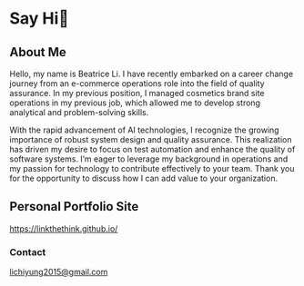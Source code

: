 # Say Hi👋
## About Me
Hello, my name is Beatrice Li. I have recently embarked on a career change journey from an e-commerce operations role into the field of quality assurance. In my previous position, I managed cosmetics brand site operations in my previous job, which allowed me to develop strong analytical and problem-solving skills.

With the rapid advancement of AI technologies, I recognize the growing importance of robust system design and quality assurance. This realization has driven my desire to focus on test automation and enhance the quality of software systems. I’m eager to leverage my background in operations and my passion for technology to contribute effectively to your team. Thank you for the opportunity to discuss how I can add value to your organization.

## Personal Portfolio Site
https://linkthethink.github.io/

 
### Contact
lichiyung2015@gmail.com
 
